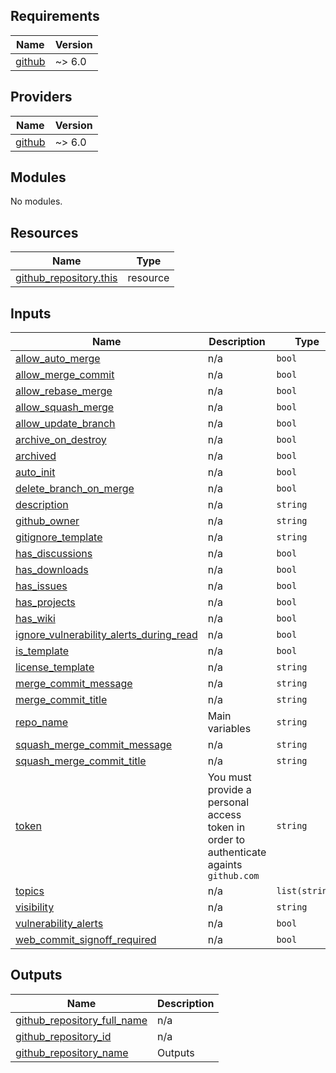 ## Requirements

| Name | Version |
|------|---------|
| <a name="requirement_github"></a> [github](#requirement\_github) | ~> 6.0 |

## Providers

| Name | Version |
|------|---------|
| <a name="provider_github"></a> [github](#provider\_github) | ~> 6.0 |

## Modules

No modules.

## Resources

| Name | Type |
|------|------|
| [github_repository.this](https://registry.terraform.io/providers/integrations/github/latest/docs/resources/repository) | resource |

## Inputs

| Name | Description | Type | Default | Required |
|------|-------------|------|---------|:--------:|
| <a name="input_allow_auto_merge"></a> [allow\_auto\_merge](#input\_allow\_auto\_merge) | n/a | `bool` | `true` | no |
| <a name="input_allow_merge_commit"></a> [allow\_merge\_commit](#input\_allow\_merge\_commit) | n/a | `bool` | `true` | no |
| <a name="input_allow_rebase_merge"></a> [allow\_rebase\_merge](#input\_allow\_rebase\_merge) | n/a | `bool` | `true` | no |
| <a name="input_allow_squash_merge"></a> [allow\_squash\_merge](#input\_allow\_squash\_merge) | n/a | `bool` | `true` | no |
| <a name="input_allow_update_branch"></a> [allow\_update\_branch](#input\_allow\_update\_branch) | n/a | `bool` | `true` | no |
| <a name="input_archive_on_destroy"></a> [archive\_on\_destroy](#input\_archive\_on\_destroy) | n/a | `bool` | `true` | no |
| <a name="input_archived"></a> [archived](#input\_archived) | n/a | `bool` | `false` | no |
| <a name="input_auto_init"></a> [auto\_init](#input\_auto\_init) | n/a | `bool` | `true` | no |
| <a name="input_delete_branch_on_merge"></a> [delete\_branch\_on\_merge](#input\_delete\_branch\_on\_merge) | n/a | `bool` | `true` | no |
| <a name="input_description"></a> [description](#input\_description) | n/a | `string` | `""` | no |
| <a name="input_github_owner"></a> [github\_owner](#input\_github\_owner) | n/a | `string` | `""` | no |
| <a name="input_gitignore_template"></a> [gitignore\_template](#input\_gitignore\_template) | n/a | `string` | `null` | no |
| <a name="input_has_discussions"></a> [has\_discussions](#input\_has\_discussions) | n/a | `bool` | `false` | no |
| <a name="input_has_downloads"></a> [has\_downloads](#input\_has\_downloads) | n/a | `bool` | `false` | no |
| <a name="input_has_issues"></a> [has\_issues](#input\_has\_issues) | n/a | `bool` | `false` | no |
| <a name="input_has_projects"></a> [has\_projects](#input\_has\_projects) | n/a | `bool` | `false` | no |
| <a name="input_has_wiki"></a> [has\_wiki](#input\_has\_wiki) | n/a | `bool` | `false` | no |
| <a name="input_ignore_vulnerability_alerts_during_read"></a> [ignore\_vulnerability\_alerts\_during\_read](#input\_ignore\_vulnerability\_alerts\_during\_read) | n/a | `bool` | `true` | no |
| <a name="input_is_template"></a> [is\_template](#input\_is\_template) | n/a | `bool` | `false` | no |
| <a name="input_license_template"></a> [license\_template](#input\_license\_template) | n/a | `string` | `null` | no |
| <a name="input_merge_commit_message"></a> [merge\_commit\_message](#input\_merge\_commit\_message) | n/a | `string` | `"PR_TITLE"` | no |
| <a name="input_merge_commit_title"></a> [merge\_commit\_title](#input\_merge\_commit\_title) | n/a | `string` | `"MERGE_MESSAGE"` | no |
| <a name="input_repo_name"></a> [repo\_name](#input\_repo\_name) | Main variables | `string` | `""` | no |
| <a name="input_squash_merge_commit_message"></a> [squash\_merge\_commit\_message](#input\_squash\_merge\_commit\_message) | n/a | `string` | `"COMMIT_MESSAGES"` | no |
| <a name="input_squash_merge_commit_title"></a> [squash\_merge\_commit\_title](#input\_squash\_merge\_commit\_title) | n/a | `string` | `"COMMIT_OR_PR_TITLE"` | no |
| <a name="input_token"></a> [token](#input\_token) | You must provide a personal access token in order to authenticate againts `github.com` | `string` | `""` | no |
| <a name="input_topics"></a> [topics](#input\_topics) | n/a | `list(string)` | `[]` | no |
| <a name="input_visibility"></a> [visibility](#input\_visibility) | n/a | `string` | `"public"` | no |
| <a name="input_vulnerability_alerts"></a> [vulnerability\_alerts](#input\_vulnerability\_alerts) | n/a | `bool` | `false` | no |
| <a name="input_web_commit_signoff_required"></a> [web\_commit\_signoff\_required](#input\_web\_commit\_signoff\_required) | n/a | `bool` | `false` | no |

## Outputs

| Name | Description |
|------|-------------|
| <a name="output_github_repository_full_name"></a> [github\_repository\_full\_name](#output\_github\_repository\_full\_name) | n/a |
| <a name="output_github_repository_id"></a> [github\_repository\_id](#output\_github\_repository\_id) | n/a |
| <a name="output_github_repository_name"></a> [github\_repository\_name](#output\_github\_repository\_name) | Outputs |
